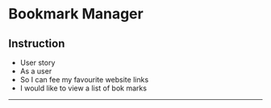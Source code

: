 # Bookmark Manager

Instruction
--------------

* User story
* As a user
* So I can fee my favourite website links
* I would like to view a list of bok marks
---------------------

